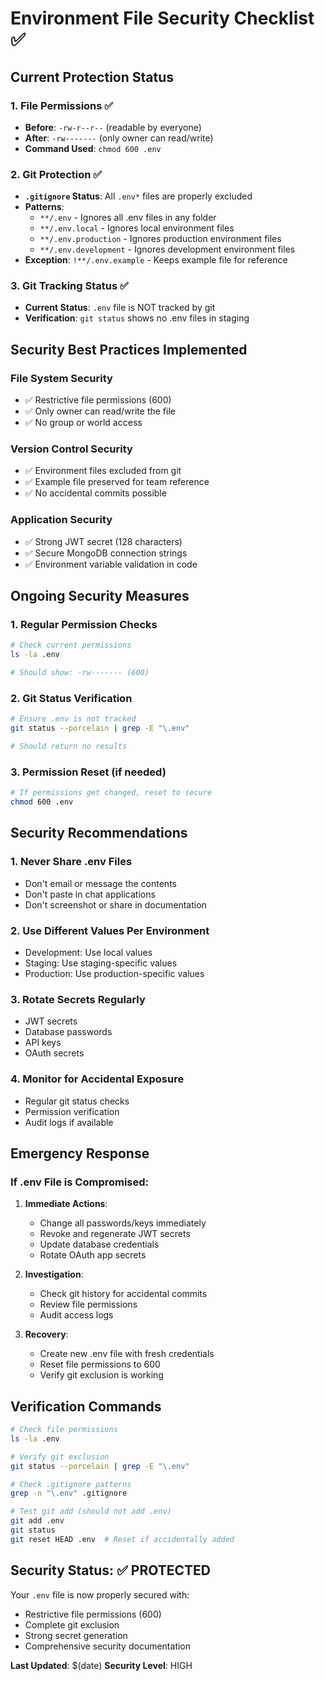 # Environment File Security Checklist ✅

## Current Protection Status

### 1. File Permissions ✅
- **Before**: `-rw-r--r--` (readable by everyone)
- **After**: `-rw-------` (only owner can read/write)
- **Command Used**: `chmod 600 .env`

### 2. Git Protection ✅
- **`.gitignore` Status**: All `.env*` files are properly excluded
- **Patterns**: 
  - `**/.env` - Ignores all .env files in any folder
  - `**/.env.local` - Ignores local environment files
  - `**/.env.production` - Ignores production environment files
  - `**/.env.development` - Ignores development environment files
- **Exception**: `!**/.env.example` - Keeps example file for reference

### 3. Git Tracking Status ✅
- **Current Status**: `.env` file is NOT tracked by git
- **Verification**: `git status` shows no .env files in staging

## Security Best Practices Implemented

### File System Security
- ✅ Restrictive file permissions (600)
- ✅ Only owner can read/write the file
- ✅ No group or world access

### Version Control Security
- ✅ Environment files excluded from git
- ✅ Example file preserved for team reference
- ✅ No accidental commits possible

### Application Security
- ✅ Strong JWT secret (128 characters)
- ✅ Secure MongoDB connection strings
- ✅ Environment variable validation in code

## Ongoing Security Measures

### 1. Regular Permission Checks
```bash
# Check current permissions
ls -la .env

# Should show: -rw------- (600)
```

### 2. Git Status Verification
```bash
# Ensure .env is not tracked
git status --porcelain | grep -E "\.env"

# Should return no results
```

### 3. Permission Reset (if needed)
```bash
# If permissions get changed, reset to secure
chmod 600 .env
```

## Security Recommendations

### 1. **Never Share .env Files**
- Don't email or message the contents
- Don't paste in chat applications
- Don't screenshot or share in documentation

### 2. **Use Different Values Per Environment**
- Development: Use local values
- Staging: Use staging-specific values
- Production: Use production-specific values

### 3. **Rotate Secrets Regularly**
- JWT secrets
- Database passwords
- API keys
- OAuth secrets

### 4. **Monitor for Accidental Exposure**
- Regular git status checks
- Permission verification
- Audit logs if available

## Emergency Response

### If .env File is Compromised:
1. **Immediate Actions**:
   - Change all passwords/keys immediately
   - Revoke and regenerate JWT secrets
   - Update database credentials
   - Rotate OAuth app secrets

2. **Investigation**:
   - Check git history for accidental commits
   - Review file permissions
   - Audit access logs

3. **Recovery**:
   - Create new .env file with fresh credentials
   - Reset file permissions to 600
   - Verify git exclusion is working

## Verification Commands

```bash
# Check file permissions
ls -la .env

# Verify git exclusion
git status --porcelain | grep -E "\.env"

# Check .gitignore patterns
grep -n "\.env" .gitignore

# Test git add (should not add .env)
git add .env
git status
git reset HEAD .env  # Reset if accidentally added
```

## Security Status: ✅ PROTECTED

Your `.env` file is now properly secured with:
- Restrictive file permissions (600)
- Complete git exclusion
- Strong secret generation
- Comprehensive security documentation

**Last Updated**: $(date)
**Security Level**: HIGH
